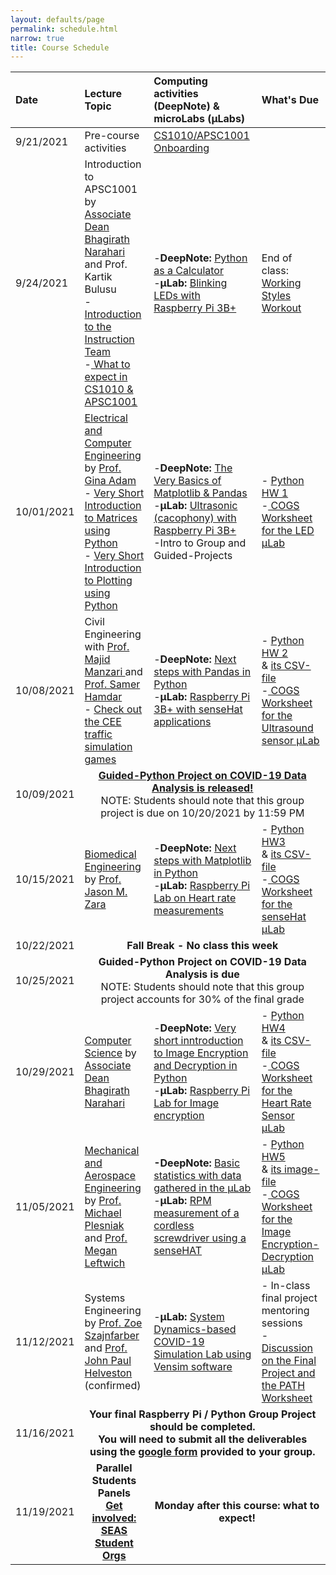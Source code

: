```yaml
---
layout: defaults/page
permalink: schedule.html
narrow: true
title: Course Schedule
---
```


<table>
  <thead>
    <tr>
      <th style="text-align: left">Date</th>
      <th style="text-align: left">Lecture Topic</th>
      <th style="text-align: left">Computing activities (DeepNote) & microLabs (&mu;Labs)</th>
      <th style="text-align: left">What's Due</th>
    </tr>
  </thead>
  <tbody>
    <tr>
      <td style="text-align: left">9/21/2021</td>
      <td style="text-align: left">Pre-course activities</td>
      <td style="text-align: left"><a href="labs/week0-onboarding.html">CS1010/APSC1001 Onboarding </a></td>
      <td> </td>
    </tr>
    <tr>
      <td style="text-align: left">9/24/2021</td>
      <td style="text-align: left">Introduction to APSC1001 by <a href="https://www.seas.gwu.edu/bhagirath-narahari" target="_blank">Associate Dean Bhagirath Narahari </a> and Prof. Kartik Bulusu <br>- <a href="contact.html">Introduction to the Instruction Team</a><br>-<a href="{{ site.baseurl }}{% link files/BulusuIntroAPSC1001_09242021.pdf %}" target="_blank"> What to expect in CS1010 & APSC1001 </a><br></td>
      <td style="text-align: left">-<strong>DeepNote:</strong> <a href="labs/week1-python.html">Python as a Calculator </a><br>-<strong>&mu;Lab:</strong> <a href="{{ site.baseurl }}{% link files/Deck3_IntroRPi3BplusLED_Module2_09242021.pdf %}" target="_blank">Blinking LEDs with Raspberry Pi 3B+</a></td>
      <td style="text-align: left"> End of class: <a href="https://docs.google.com/forms/d/e/1FAIpQLSfN_wKwb7h0_DHXS8olXMRO915r9P1mVut2aueyIXuNXvYFSg/viewform?usp=sf_link" target="_blank">Working Styles Workout</a></td>
    </tr>
    <tr>
      <td style="text-align: left">10/01/2021</td>
      <td style="text-align: left"><a href="{{ site.baseurl }}{% link files/APSC-1001-ECE-2021.pdf %}" target="_blank"> Electrical and Computer Engineering </a> by <a href="https://www.seas.gwu.edu/gina-adam" target="_blank">Prof. Gina Adam</a><br>- <a href="{{ site.baseurl }}{% link files/Deck1_Matrices_Module2_10012021.pdf %}" target="_blank"> Very Short Introduction to Matrices using Python </a><br> - <a href="{{ site.baseurl }}{% link files/Deck2_Plotting_Module2_10012021.pdf %}" target="_blank"> Very Short Introduction to Plotting using Python </a></td>
      <td style="text-align: left">-<strong>DeepNote:</strong> <a href="labs/week2-python.html">The Very Basics of Matplotlib & Pandas </a><br>-<strong>&mu;Lab:</strong> <a href="{{ site.baseurl }}{% link files/Deck3_RPi3BplusUltrasound_Module2_10012021.pdf %}" target="_blank">Ultrasonic (cacophony) with Raspberry Pi 3B+ </a><br>-Intro to Group and Guided-Projects</td>
      <td>- <a href="/files/HW1.ipynb" target="_blank">Python HW 1</a><br>-<a href="https://docs.google.com/forms/d/e/1FAIpQLSdcr88Ta_iaXymUxEhX4O4Ul39PCDgPQGNqttiUw5QvvX2f4w/viewform?usp=sf_link" target="_blank"> COGS Worksheet for the LED &mu;Lab</a></td>
    </tr>
   <tr>
      <td style="text-align: left">10/08/2021</td>
      <td style="text-align: left">Civil Engineering with <a href="https://www.cee.seas.gwu.edu/majid-t-manzari" target="_blank">Prof. Majid Manzari </a> and <a href="https://transportation.seas.gwu.edu/" target="_blank">Prof. Samer Hamdar </a> <br>- <a href="/files/cee_activities.pdf">Check out the CEE traffic simulation games</a></td>
      <td style="text-align: left">-<strong>DeepNote:</strong>  <a href="labs/week3-python.html">Next steps with Pandas in Python </a><br>-<strong>&mu;Lab:</strong> <a href="{{ site.baseurl }}{% link files/Deck3_RPi3BplusSenseHAT_Module2_10082021.pdf %}" target="_blank">Raspberry Pi 3B+ with senseHat applications</a><br></td>
      <td>- <a href="/files/HW2.ipynb" target="_blank">Python HW 2</a><br> & <a href="/files/apsc1001_cs1010_400mgml_flow.csv" target="_blank">its CSV-file</a><br>-<a href="https://docs.google.com/forms/d/e/1FAIpQLSeVh2moyzVuaAS5w5hLRXEmbzjHWiXBj9sGD-XDuSyXQXmxTQ/viewform?usp=sf_link" target="_blank" target="_blank"> COGS Worksheet for the Ultrasound sensor &mu;Lab</a></td>
    </tr>
    <tr>
      <td style="text-align: left">10/09/2021</td>
      <td style="text-align: center" colspan="3"><strong><a href="{{ site.baseurl }}{% link files/COVID_data_analysis_project.pdf %}" target="_blank"> Guided-Python Project on COVID-19 Data Analysis is released!</a></strong><br>NOTE: Students should note that this group project is due on 10/20/2021 by 11:59 PM</td> 
    </tr>
    <tr>
      <td style="text-align: left">10/15/2021</td>
      <td style="text-align: left"> <a href="{{ site.baseurl }}{% link files/BME_Zara_APSC1001Presentation.pdf %}" target="_blank"> Biomedical Engineering</a> by <a href="https://www.seas.gwu.edu/jason-m-zara" target="_blank">Prof. Jason M. Zara </a></td>
      <td style="text-align: left">-<strong>DeepNote:</strong>  <a href="labs/week4-python.html">Next steps with Matplotlib in Python </a><br>-<strong>&mu;Lab:</strong> <a href="{{ site.baseurl }}{% link files/Deck3_RPi3BplusPulseSensor_Module2_10152021.pdf %}" target="_blank"> Raspberry Pi Lab on Heart rate measurements</a><br></td>
      <td>- <a href="/files/HW3.ipynb" target="_blank">Python HW3</a><br> & <a href="/files/HW3.csv" target="_blank">its CSV-file</a><br>-<a href="https://docs.google.com/forms/d/e/1FAIpQLSdkjQKGUb6xgFAmPjyG1gsClCjd3FchKz9GgjNBv8yx6T210g/viewform?usp=sf_link" target="_blank"> COGS Worksheet for the senseHat &mu;Lab</a></td>
    </tr>
    <tr>
      <td style="text-align: left">10/22/2021</td>
      <td style="text-align: center" colspan="3"><strong>Fall Break - No class this week</strong></td> 
    </tr>
    <tr>
      <td style="text-align: left">10/25/2021</td>
      <td style="text-align: center" colspan="3"><strong> Guided-Python Project on COVID-19 Data Analysis is due</strong><br>NOTE: Students should note that this group project accounts for 30% of the final grade</td> 
    </tr>
    <tr>
      <td style="text-align: left">10/29/2021</td>
      <td style="text-align: left"> <a href="{{ site.baseurl }}{% link files/Intro-CS-Fall2021.pdf %}" target="_blank"> Computer Science</a> by <a href="https://www.seas.gwu.edu/bhagirath-narahari" target="_blank">Associate Dean Bhagirath Narahari </a></td>
      <td style="text-align: left">-<strong>DeepNote:</strong>  <a href="labs/week5-python.html">Very short inntroduction to Image Encryption and Decryption in Python </a><br>-<strong>&mu;Lab:</strong> <a href="{{ site.baseurl }}{% link files/Deck3_RPi3BplusPiNoIRCamera_Module2_10292021.pdf %}" target="_blank"> Raspberry Pi Lab for Image encryption</a><br></td>
      <td>- <a href="/files/HW4.ipynb" target="_blank">Python HW4</a><br> & <a href="/files/HW4.csv" target="_blank">its CSV-file</a><br>-<a href="https://docs.google.com/forms/d/e/1FAIpQLSdkjQKGUb6xgFAmPjyG1gsClCjd3FchKz9GgjNBv8yx6T210g/viewform?usp=sf_link" target="_blank"> COGS Worksheet for the Heart Rate Sensor &mu;Lab</a></td>
    </tr>
    <tr>
      <td style="text-align: left">11/05/2021</td>
      <td style="text-align: left"><a href="https://www.mae.seas.gwu.edu/" target="_blank">Mechanical and Aerospace Engineering</a>  by <a href="https://www.seas.gwu.edu/michael-w-plesniak" target="_blank">Prof. Michael Plesniak</a> and <a href="https://leftwichlab.seas.gwu.edu/" target="_blank">Prof. Megan Leftwich</a></td>
      <td style="text-align: left"><strong>-DeepNote:</strong> <a href="labs/week6-python.html">Basic statistics with data gathered in the &mu;Lab </a><br>-<strong>&mu;Lab:</strong> <a href="{{ site.baseurl }}{% link files/Deck3_RPi3BplusCordelessScrewdrivers_Module2_11052021.pdf %}" target="_blank">RPM measurement of a cordless screwdriver using a senseHAT</a></td>
      <td>- <a href="/files/HW5.ipynb" target="_blank">Python HW5</a><br> & <a href="/files/HW5.png" target="_blank">its image-file</a><br>-<a href="https://docs.google.com/forms/d/e/1FAIpQLSf8v9nKiuzENfpDnJrLltiDSWBJwv_1YQYzTAMoCYseUXfH9Q/viewform?usp=sf_link" target="_blank"> COGS Worksheet for the Image Encryption-Decryption &mu;Lab</a></td>
    </tr>
    <tr>
      <td style="text-align: left">11/12/2021</td>
      <td style="text-align: left">Systems Engineering by <a href="https://www2.seas.gwu.edu/~zszajnfa/" target="_blank">Prof. Zoe Szajnfarber</a> and <a href="https://www.jhelvy.com/" target="_blank">Prof. John Paul Helveston</a> (confirmed) </td>
      <td style="text-align: left">-<strong>&mu;Lab:</strong> <a href="labs/week7-emse-lab.html">System Dynamics-based COVID-19 Simulation Lab using Vensim software</a><br></td>
      <td>- In-class final project mentoring sessions<br>- <a href="/files/path_statement.pdf" target="_blank">Discussion on the Final Project and the PATH Worksheet</a></td>
    </tr>
    <tr>
      <td style="text-align: left">11/16/2021</td>
      <td style="text-align: center" colspan="3"><strong>Your final Raspberry Pi / Python Group Project should be completed. <br> You will need to submit all the deliverables using the <a href="https://docs.google.com/forms/d/e/1FAIpQLScUggkbSIUup4jBr-ZugkM74gv--JVHpIPAhVK6XxChOOzltg/viewform">google form</a> provided to your group.</strong></td>
    </tr>
<!--     <tr>
      <td style="text-align: left">11/17/2021</td>
      <td style="text-align: center" colspan="3"><strong>Submit your Final Raspberry Pi / Python Group Project</strong></td>
    </tr>
    <tr>
      <td style="text-align: left">11/18/2021</td>
      <td style="text-align: center" colspan="3"><strong>Final group presentations due</strong></td>
    </tr> -->
    <tr>
      <td style="text-align: left">11/19/2021</td>
      <td style="text-align: center" colspan="1"><strong>Parallel Students Panels <br><a href="files/student_orgs.pdf">Get involved: SEAS Student Orgs</a> </strong></td>
      <td style="text-align: center" colspan="2"><strong>Monday after this course: what to expect!</strong></td> 
    </tr>
  </tbody>
</table>
